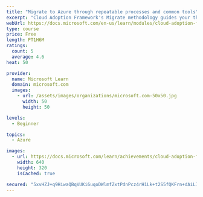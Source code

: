 ```yaml
---
title: "Migrate to Azure through repeatable processes and common tools"
excerpt: "Cloud Adoption Framework's Migrate methodology guides your through migration to Azure using repeatable processes and common tools."
webUrl: https://docs.microsoft.com/en-us/learn/modules/cloud-adoption-framework-migrate/
type: course
price: Free
length: PT1H6M
ratings:
  count: 5
  average: 4.6
heat: 50

provider:
  name: Microsoft Learn
  domain: microsoft.com
  images:
    - url: /assets/images/organizations/microsoft.com-50x50.jpg
      width: 50
      height: 50

levels:
  - Beginner

topics:
  - Azure

images:
  - url: https://docs.microsoft.com/learn/achievements/cloud-adoption-framework-migrate-social.png
    width: 640
    height: 320
    isCached: true

secured: "5xvHZJ+q9HiwaQBqVUKi6uqoDWlmfZxtPdnPcz4rH1Lk+t2S5fQKFrn+dAiLIT7OhOU18dvxtGduHDBpwEqsdH0ViX7MIiFh2jipLacAKBw7QCrjmEHyPqsUvYzQ71IAengicJ7+XDRtw6FXz5l4KZPWCOkZVP+frDfwIN83Nw5or3/Ta+BnacepCRXjwo2PqHLdlCpFwHjzHzQPOa8g0uuHSkQTtFDPyRe0qAqoVRf6sKIZFHkwIkajuZyaBLNlLcMGzLAQb0z7srBxdYmIkPNnwdr6FhInwxyScr61BmCwzg1njTJXFF+LmtEB0A8ZMqLVG9OTDpFOtN8h1vZicPIcr1AW96szv5m4RoFxaFGGrX2sNVPLnKIgnynM1ca9jrCSJ/Qtx09FwPZImInRoDuOt3RYQ0i40aUt4lFbnFg=;wYb/8/GvA4O15x+Ruva/hA=="
---
```


